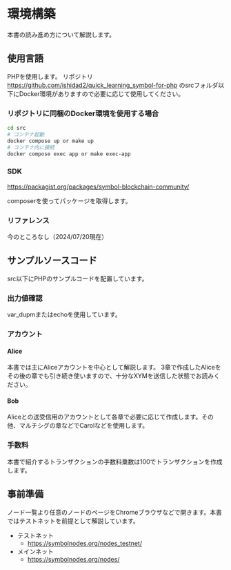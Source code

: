 # 環境構築

本書の読み進め方について解説します。

## 使用言語

PHPを使用します。
リポジトリ https://github.com/ishidad2/quick_learning_symbol-for-php のsrcフォルダ以下にDocker環境がありますので必要に応じて使用してください。

### リポジトリに同梱のDocker環境を使用する場合

```bash
cd src
# コンテナ起動
docker compose up or make up
# コンテナ内に接続
docker compose exec app or make exec-app
```

### SDK

https://packagist.org/packages/symbol-blockchain-community/

composerを使ってパッケージを取得します。


### リファレンス
今のところなし（2024/07/20現在）

## サンプルソースコード

src以下にPHPのサンプルコードを配置しています。

### 出力値確認

var_dupmまたはechoを使用しています。

### アカウント
#### Alice
本書では主にAliceアカウントを中心として解説します。
3章で作成したAliceをその後の章でも引き続き使いますので、十分なXYMを送信した状態でお読みください。

#### Bob
Aliceとの送受信用のアカウントとして各章で必要に応じて作成します。その他、マルチシグの章などでCarolなどを使用します。

### 手数料
本書で紹介するトランザクションの手数料乗数は100でトランザクションを作成します。


## 事前準備
ノード一覧より任意のノードのページをChromeブラウザなどで開きます。本書ではテストネットを前提として解説しています。

- テストネット
    - https://symbolnodes.org/nodes_testnet/
- メインネット
    - https://symbolnodes.org/nodes/
